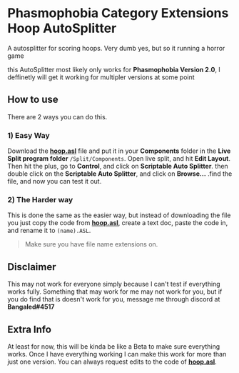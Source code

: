 # Phasmophobia Category Extensions Hoop AutoSplitter

A autosplitter for scoring hoops. Very dumb yes, but so it running a horror game

this AutoSplitter most likely only works for **Phasmophobia Version 2.0**, I deffinetly will get it working for multipler versions at some point

## How to use

There are 2 ways you can do this.

### 1) Easy Way

Download the **[hoop.asl](https://github.com/Bangaked/Phasmophobia-Category-Extensions-Hoop-AutoSplitter/blob/main/hoop.asl)** file and put it in your **Components** folder in the **Live Split program folder** `/Split/Components`. Open live split, and hit **Edit Layout**. Then hit the plus, go to **Control**, and click on **Scriptable Auto Splitter**. then double click on the **Scriptable Auto Splitter**, and click on **Browse...** .find the file, and now you can test it out.

### 2) The Harder way

This is done the same as the easier way, but instead of downloading the file you just copy the code from **[hoop.asl](https://github.com/Bangaked/Phasmophobia-Category-Extensions-Hoop-AutoSplitter/blob/main/hoop.asl)**, create a text doc, paste the code in, and rename it to `(name).ASL`. 
> Make sure you have file name extensions on.

## Disclaimer

This may not work for everyone simply because I can't test if everything works fully. Something that may work for me may not work for you, but if you do find that is doesn't work for you, message me through discord at **Bangaled#4517**

## Extra Info

At least for now, this will be kinda be like a Beta to make sure everything works. Once I have everything working I can make this work for more than just one version. You can always request edits to the code of **[hoop.asl](https://github.com/Bangaked/Phasmophobia-Category-Extensions-Hoop-AutoSplitter/blob/main/hoop.asl)**.
